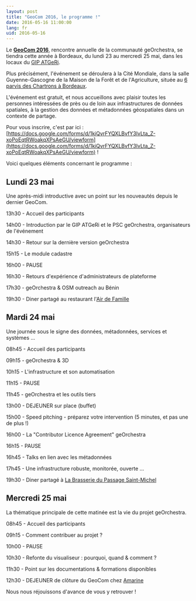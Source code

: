 ```yaml
---
layout: post
title: "GeoCom 2016, le programme !"
date: 2016-05-16 11:00:00
lang: fr
uid: 2016-05-16
---
```


Le **[GeoCom 2016](http://www.pigma.org/rencontres-georchestra-geocom2016)**, 
rencontre annuelle de la communauté geOrchestra, se tiendra cette année à Bordeaux, 
du lundi 23 au mercredi 25 mai, dans les locaux du [GIP ATGeRi](http://www.gipatgeri.fr/).

Plus précisément, l'événement se déroulera à la Cité Mondiale, 
dans la salle Guyenne-Gascogne de la Maison de la Forêt et de l'Agriculture, 
située au [6 parvis des Chartrons à Bordeaux](http://www.openstreetmap.org/node/3815295360#map=15/44.8501/-0.5665).

L'événement est gratuit, et nous accueillons avec plaisir toutes les personnes intéressées de près ou de loin aux infrastructures de données spatiales, 
à la gestion des données et métadonnées géospatiales dans un contexte de partage.

Pour vous inscrire, c'est par ici : [https://docs.google.com/forms/d/1kiQvrFYQXLBvfY3lvLta_Z-xoPoEqtRWoakqXPsAeGU/viewform](https://docs.google.com/forms/d/1kiQvrFYQXLBvfY3lvLta_Z-xoPoEqtRWoakqXPsAeGU/viewform) !

<!--more-->

Voici quelques éléments concernant le programme :


## Lundi 23 mai

Une après-midi introductive avec un point sur les nouveautés depuis le dernier GeoCom.

13h30 - Accueil des participants

14h00 - Introduction par le GIP ATGeRi et le PSC geOrchestra, organisateurs de l'événement

14h30 - Retour sur la dernière version geOrchestra

15h15 - Le module cadastre

16h00 - PAUSE

16h30 - Retours d'expérience d'administrateurs de plateforme

17h30 - geOrchestra & OSM outreach au Bénin

19h30 - Diner partagé au restaurant l'[Air de Famille](http://www.openstreetmap.org/node/2505249179#map=17/44.85070/-0.57103&layers=Q)


## Mardi 24 mai

Une journée sous le signe des données, métadonnées, services et systèmes ...

08h45 - Accueil des participants

09h15 - geOrchestra & 3D

10h15 - L'infrastructure et son automatisation

11h15 - PAUSE

11h45 - geOrchestra et les outils tiers

13h00 - DEJEUNER sur place (buffet)

15h00 - Speed pitching - préparez votre intervention (5 minutes, et pas une de plus !)

16h00 - La "Contributor Licence Agreement" geOrchestra

16h15 - PAUSE

16h45 - Talks en lien avec les métadonnées

17h45 - Une infrastructure robuste, monitorée, ouverte ...

19h30 - Diner partagé à [La Brasserie du Passage Saint-Michel](http://www.openstreetmap.org/node/2485522295#map=15/44.8387/-0.5605&layers=Q)


## Mercredi 25 mai

La thématique principale de cette matinée est la vie du projet geOrchestra.

08h45 - Accueil des participants

09h15 - Comment contribuer au projet ?

10h00 - PAUSE

10h30 - Refonte du visualiseur : pourquoi, quand & comment ?

11h30 - Point sur les documentations & formations disponibles

12h30 - DEJEUNER de clôture du GeoCom chez [Amarine](http://www.openstreetmap.org/node/2501425270#map=16/44.8507/-0.5672&layers=Q)


Nous nous réjouissons d'avance de vous y retrouver !
